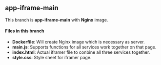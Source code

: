 ## app-iframe-main
This branch is **app-iframe-main** with **Nginx** image.

#### Files in this branch 
  - **Dockerfile**: Will create Nginx image which is necessary as server.
  - **main.js**: Supports functions for all services work together on that page. 
  - **index.html**: Actual iframer file to conbine all three services together.
  - **style.css**: Style sheet for iframer page. 